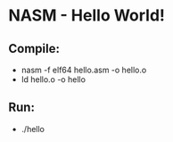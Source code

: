 # NASM - Hello World!
## Compile:  

- nasm -f elf64 hello.asm -o hello.o  
- ld hello.o -o hello 

## Run:  

- ./hello
